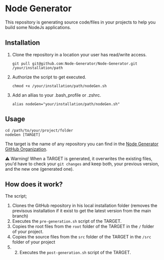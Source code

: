 # Node Generator

This repository is generating source code/files in your projects to help you build some NodeJs applications.

## Installation
1) Clone the repository in a location your user has read/write access.
    ```
    git pull git@github.com:Node-Generator/Node-Generator.git /your/installation/path
    ```
2) Authorize the script to get executed.
    ```
    chmod +x /your/installation/path/nodeGen.sh
    ```
3) Add an allias to your .bash_profile or .zshrc.
    ```
    alias nodeGen="your/installation/path/nodeGen.sh"
    ```
## Usage
```
cd /path/to/your/project/folder
nodeGen [TARGET]
```
The target is the name of any repository you can find in the [Node Generator GitHub Organization](https://github.com/Node-Generator).

:warning: Warning! When a TARGET is generated, it overwrites the existing files, you'd have to check your `git changes` and keep both, your previous version, and the new one (generated one).
## How does it work?
The script;
1) Clones the GitHub repository in his local installation folder (removes the previsous installation if it exist to get the latest version from the main branch)
2) Executes the `pre-generation.sh` script of the TARGET.
3) Copies the root files from the `root` folder of the TARGET in the `/` folder of your project.
4) Copies the source files from the `src` folder of the TARGET in the `/src` folder of your project
5) 2) Executes the `post-generation.sh` script of the TARGET.